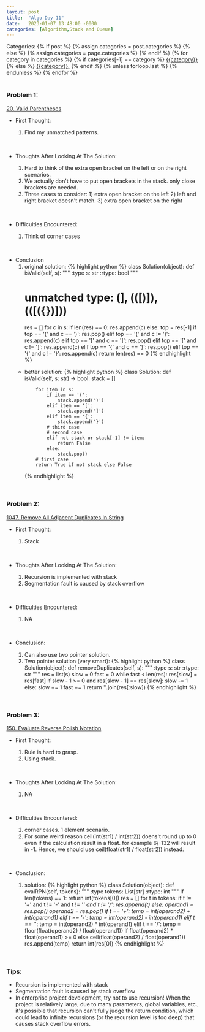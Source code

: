 ```yaml
---
layout: post
title:  "Algo Day 11"
date:   2023-01-07 13:48:00 -0000
categories: [Algorithm,Stack and Queue]
---
```


<div class="post-categories">
  Categories:
  {% if post %}
    {% assign categories = post.categories %}
  {% else %}
    {% assign categories = page.categories %}
  {% endif %}
  {% for category in categories %}
    {% if categories[-1] == category %}
        <a href="{{site.baseurl}}/categories/#{{category|slugize}}">{{category}}</a>
    {% else %}
        <a href="{{site.baseurl}}/categories/#{{category|slugize}}">{{category}},</a>
    {% endif %}
  {% unless forloop.last %}&nbsp;{% endunless %}
  {% endfor %}
</div>
&nbsp;

### Problem 1:

[20. Valid Parentheses](https://leetcode.com/problems/valid-parentheses/)

* First Thought:

  1. Find my unmatched patterns.

&nbsp;

* Thoughts After Looking At The Solution:

  1. Hard to think of the extra open bracket on the left or on the right scenarios.
  2. We actually don't have to put open brackets in the stack. only close brackets are needed. 
  3. Three cases to consider: 1) extra open bracket on the left 2) left and right bracket doesn't match. 3) extra open bracket on the right

&nbsp;

* Difficulties Encountered:

  1. Think of corner cases

&nbsp;

* Conclusion
  1. original solution:
  {% highlight python %}
  class Solution(object):
    def isValid(self, s):
        """
        :type s: str
        :rtype: bool
        """
        # unmatched type: (], (([)]), (([({})]))
        res = []
        for c in s:
            if len(res) == 0:
                res.append(c)
            else:
                top = res[-1]
                if top == '(' and c == ')':
                    res.pop()
                elif top == '(' and c != ')':
                    res.append(c)
                elif top == '[' and c == ']':
                    res.pop()
                elif top == '[' and c != ']':
                    res.append(c)
                elif top == '{' and c == '}':
                    res.pop()
                elif top == '{' and c != '}':
                    res.append(c)
        return len(res) == 0
  {% endhighlight %}
  * better solution:
    {% highlight python %}
    class Solution:
        def isValid(self, s: str) -> bool:
            stack = []
            
            for item in s:
                if item == '(':
                    stack.append(')')
                elif item == '[':
                    stack.append(']')
                elif item == '{':
                    stack.append('}')
                # third case
                # second case
                elif not stack or stack[-1] != item:
                    return False
                else:
                    stack.pop()
            # first case
            return True if not stack else False
    {% endhighlight %}

&nbsp;

### Problem 2:

[1047. Remove All Adjacent Duplicates In String](https://leetcode.com/problems/remove-all-adjacent-duplicates-in-string/)

* First Thought:

  1. Stack

&nbsp;

* Thoughts After Looking At The Solution:

  1. Recursion is implemented with stack
  2. Segmentation fault is caused by stack overflow

&nbsp;

* Difficulties Encountered:

  1. NA

&nbsp;

* Conclusion:

  1. Can also use two pointer solution.
  2. Two pointer solution (very smart):
  {% highlight python %}
  class Solution(object):
    def removeDuplicates(self, s):
        """
        :type s: str
        :rtype: str
        """
        res = list(s)
        slow = 0
        fast = 0
        while fast < len(res):
            res[slow] = res[fast]
            if slow - 1 >= 0 and res[slow - 1] == res[slow]:
                slow -= 1
            else:
                slow += 1
            fast += 1
        return ''.join(res[:slow])
  {% endhighlight %}

&nbsp;

### Problem 3:

[150. Evaluate Reverse Polish Notation](https://leetcode.com/problems/evaluate-reverse-polish-notation/)

* First Thought:

  1. Rule is hard to grasp.
  2. Using stack.

&nbsp;

* Thoughts After Looking At The Solution:

  1. NA

&nbsp;

* Difficulties Encountered:

  1. corner cases. 1 element scenario.
  2. For some weird reason ceil(int(str1) / int(str2)) doens't round up to 0 even if the calculation result in a float. for example 6/-132 will result in -1. Hence, we should use ceil(float(str1) / float(str2)) instead.

&nbsp;

* Conclusion:

  1. solution:
  {% highlight python %}
  class Solution(object):
    def evalRPN(self, tokens):
        """
        :type tokens: List[str]
        :rtype: int
        """
        if len(tokens) == 1:
            return int(tokens[0])
        res = []
        for t in tokens:
            if t != '+' and t != '-' and t != '*' and t != '/':
                res.append(t)
            else:
                operand1 = res.pop()
                operand2 = res.pop()
                if t == '+':
                    temp = int(operand2) + int(operand1)
                elif t == '-':
                    temp = int(operand2) - int(operand1)
                elif t == '*':
                    temp = int(operand2) * int(operand1)
                elif t == '/':
                    temp = floor(float(operand2) / float(operand1)) if float(operand2) * float(operand1) >= 0 else ceil(float(operand2) / float(operand1))
                res.append(temp)
        return int(res[0])
  {% endhighlight %}

&nbsp;


### Tips:

* Recursion is implemented with stack
* Segmentation fault is caused by stack overflow
* In enterprise project development, try not to use recursion! When the project is relatively large, due to many parameters, global variables, etc., it's possible that recursion can't fully judge the return condition, which could lead to infinite recursions (or the recursion level is too deep) that causes stack overflow errors.